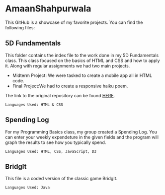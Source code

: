 # AmaanShahpurwala
This GitHub is a showcase of my favorite projects. You can find the following files:

## 5D Fundamentals
This folder contains the index file to the work done in my 5D Fundamentals class. This class focused on the basics of HTML and CSS and how to apply it. Along with regular assignments we had two main projects. 
* Midterm Project: We were tasked to create a mobile app all in HTML code. 
* Final Project:We had to create a responsive haiku poem.

The link to the original repository can be found [HERE](https://amaans1.github.io/5D-Fundies/).
```
Languages Used: HTML & CSS
```

## Spending Log
For my Programming Basics class, my group created a Spending Log. You can enter your weekly expendeture in the given fields and the program will graph the results to see how you typically spend.
```
Languages Used: HTML, CSS, JavaScript, D3
```

## BridgIt
This file is a coded version of the classic game BridgIt. 
```
Languages Used: Java
```
